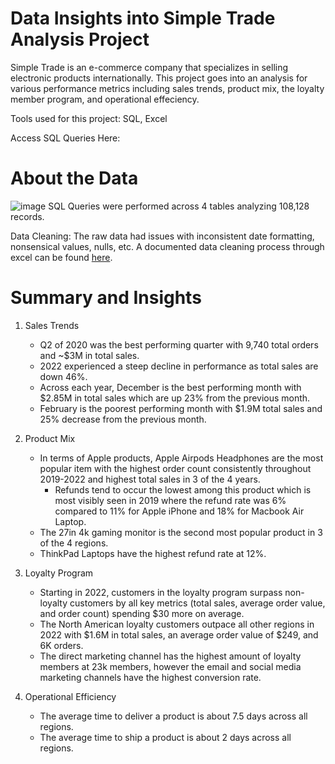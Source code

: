 # Data Insights into Simple Trade Analysis Project
Simple Trade is an e-commerce company that specializes in selling electronic products internationally. This project goes into an analysis for various performance metrics including sales trends, product mix, the loyalty member program, and operational effeciency.

Tools used for this project: SQL, Excel

Access SQL Queries Here:

# About the Data

![image](https://github.com/Allizae/Portfolio/assets/139420330/a36b97e8-57d9-4ab7-a329-0b6dab98a710)
SQL Queries were performed across 4 tables analyzing 108,128 records. 

Data Cleaning: The raw data had issues with inconsistent date formatting, nonsensical values, nulls, etc. A documented data cleaning process through excel can be found [here](https://github.com/Allizae/Portfolio/blob/main/Data%20Cleaning%20Documentation.pdf).

# Summary and Insights
1. Sales Trends
   - Q2 of 2020 was the best performing quarter with 9,740 total orders and ~$3M in total sales.
   - 2022 experienced a steep decline in performance as total sales are down 46%.
   - Across each year, December is the best performing month with $2.85M in total sales which are up 23% from the previous month.
   - February is the poorest performing month with $1.9M total sales and 25% decrease from the previous month.
     
3. Product Mix
   - In terms of Apple products, Apple Airpods Headphones are the most popular item with the highest order count consistently throughout 2019-2022 and highest total sales in 3 of the 4 years.
      - Refunds tend to occur the lowest among this product which is most visibly seen in 2019 where the refund rate was 6% compared to 11% for Apple iPhone and 18% for Macbook Air Laptop.
   - The 27in 4k gaming monitor is the second most popular product in 3 of the 4 regions.
   - ThinkPad Laptops have the highest refund rate at 12%.
     
5. Loyalty Program
   - Starting in 2022, customers in the loyalty program surpass non-loyalty customers by all key metrics (total sales, average order value, and order count) spending $30 more on average.
   - The North American loyalty customers outpace all other regions in 2022 with $1.6M in total sales, an average order value of $249, and 6K orders.
   - The direct marketing channel has the highest amount of loyalty members at 23k members, however the email and social media marketing channels have the highest conversion rate.
     
6. Operational Efficiency
   - The average time to deliver a product is about 7.5 days across all regions.
   - The average time to ship a product is about 2 days across all regions.

